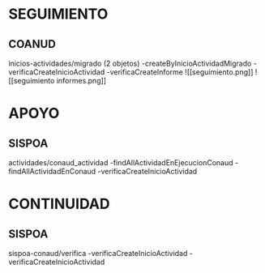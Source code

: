 # SEGUIMIENTO
## COANUD
inicios-actividades/migrado (2 objetos)
-createByInicioActividadMigrado
	-verificaCreateInicioActividad
	-verificaCreateInforme
![[seguimiento.png]]
![[seguimiento informes.png]]
# APOYO
## SISPOA
actividades/conaud_actividad
-findAllActividadEnEjecucionConaud
	-findAllActividadEnConaud
		-verificaCreateInicioActividad
# CONTINUIDAD
## SISPOA
sispoa-conaud/verifica
-verificaCreateInicioActividad
	-verificaCreateInicioActividad
